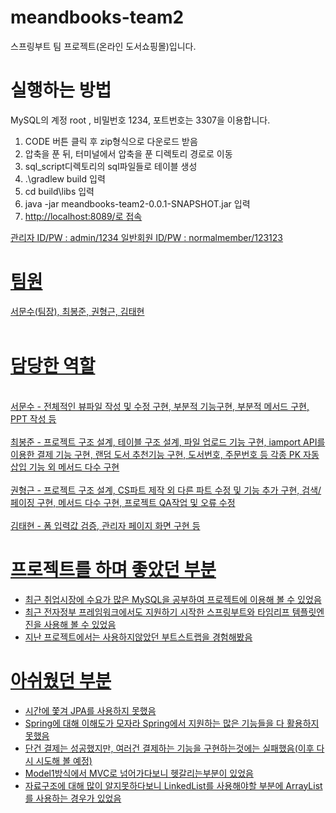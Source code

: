 # meandbooks-team2
스프링부트 팀 프로젝트(온라인 도서쇼핑몰)입니다.<br>
# 실행하는 방법
MySQL의 계정 root , 비밀번호 1234, 포트번호는 3307을 이용합니다.<br>

<ol>
  <li>CODE 버튼 클릭 후 zip형식으로 다운로드 받음</li>
  <li>압축을 푼 뒤, 터미널에서 압축을 푼 디렉토리 경로로 이동</li>
  <li>sql_script디렉토리의 sql파일들로 테이블 생성 </li>
  <li>.\gradlew build 입력</li>
  <li>cd build\libs 입력</li>
  <li>java -jar meandbooks-team2-0.0.1-SNAPSHOT.jar 입력</li>
  <li><a href='http://localhost:8089/' target='_blank'>http://localhost:8089/로 접속</li>
</ol>
관리자 ID/PW : admin/1234
일반회원 ID/PW : normalmember/123123

# 팀원 
서문수(팀장), 최봉준, 권형근, 김태현<br>
<br>
# 담당한 역할
<br>
서문수 - 전체적인 뷰파일 작성 및 수정 구현, 부분적 기능구현, 부분적 메서드 구현, PPT 작성 등
<br><br>
최봉준 - 프로젝트 구조 설계, 테이블 구조 설계, 파일 업로드 기능 구현, iamport API를 이용한 결제 기능 구현, 랜덤 도서 추천기능 구현, 도서번호, 주문번호 등 각종 PK 자동 삽입 기능 외 메서드 다수 구현
<br><br>
권형근 - 프로젝트 구조 설계, CS파트 제작 외 다른 파트 수정 및 기능 추가 구현, 검색/페이징 구현, 메서드 다수 구현, 프로젝트 QA작업 및 오류 수정
<br><br>
김태현 - 폼 입력값 검증, 관리자 페이지 화면 구현 등
<br>

# 프로젝트를 하며 좋았던 부분
<ul>
  <li>최근 취업시장에 수요가 많은 MySQL을 공부하여 프로젝트에 이용해 볼 수 있었음</li>
  <li>최근 전자정부 프레임워크에서도 지원하기 시작한 스프링부트와 타임리프 템플릿엔진을 사용해 볼 수 있었음</li>
  <li>지난 프로젝트에서는 사용하지않았던 부트스트랩을 경험해봤음</li>
</ul>

# 아쉬웠던 부분
<ul>
  <li>시간에 쫓겨 JPA를 사용하지 못했음</li>
  <li>Spring에 대해 이해도가 모자라 Spring에서 지원하는 많은 기능들을 다 활용하지 못했음</li>
  <li>단건 결제는 성공했지만, 여러건 결제하는 기능을 구현하는것에는 실패했음(이후 다시 시도해 볼 예정)</li>
  <li>Model1방식에서 MVC로 넘어가다보니 헷갈리는부분이 있었음</li>
  <li>자료구조에 대해 많이 알지못하다보니 LinkedList를 사용해야할 부분에 ArrayList를 사용하는 경우가 있었음</li>
</ul>
